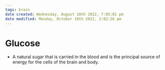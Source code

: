 ```yaml
---
tags: brain
date created: Wednesday, August 10th 2022, 7:05:01 pm
date modified: Monday, October 10th 2022, 2:02:26 pm
---
```


# Glucose
- A natural sugar that is carried in the blood and is the principal source of energy for the cells of the brain and body.

